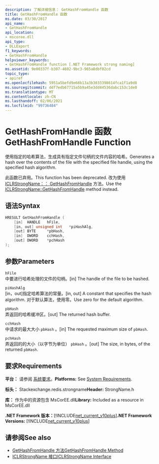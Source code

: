 ```yaml
---
description: 了解详细信息： GetHashFromHandle 函数
title: GetHashFromHandle 函数
ms.date: 03/30/2017
api_name:
- GetHashFromHandle
api_location:
- mscoree.dll
api_type:
- DLLExport
f1_keywords:
- GetHashFromHandle
helpviewer_keywords:
- GetHashFromHandle function [.NET Framework strong naming]
ms.assetid: 9e00337f-b307-4602-9bc3-965a8dbf02cd
topic_type:
- apiref
ms.openlocfilehash: 5951a5befd9e66b13a3b3033398614fca1f1a9d8
ms.sourcegitcommit: ddf7edb67715a5b9a45e3dd44536dabc153c1de0
ms.translationtype: MT
ms.contentlocale: zh-CN
ms.lasthandoff: 02/06/2021
ms.locfileid: "99736484"
---
```

# <a name="gethashfromhandle-function"></a><span data-ttu-id="aed06-103">GetHashFromHandle 函数</span><span class="sxs-lookup"><span data-stu-id="aed06-103">GetHashFromHandle Function</span></span>

<span data-ttu-id="aed06-104">使用指定的哈希算法，生成具有指定文件句柄的文件内容的哈希。</span><span class="sxs-lookup"><span data-stu-id="aed06-104">Generates a hash over the contents of the file with the specified file handle, using the specified hash algorithm.</span></span>  
  
 <span data-ttu-id="aed06-105">此函数已弃用。</span><span class="sxs-lookup"><span data-stu-id="aed06-105">This function has been deprecated.</span></span> <span data-ttu-id="aed06-106">改为使用 [ICLRStrongName：： GetHashFromHandle](../hosting/iclrstrongname-gethashfromhandle-method.md) 方法。</span><span class="sxs-lookup"><span data-stu-id="aed06-106">Use the [ICLRStrongName::GetHashFromHandle](../hosting/iclrstrongname-gethashfromhandle-method.md) method instead.</span></span>  
  
## <a name="syntax"></a><span data-ttu-id="aed06-107">语法</span><span class="sxs-lookup"><span data-stu-id="aed06-107">Syntax</span></span>  
  
```cpp  
HRESULT GetHashFromHandle (  
    [in]  HANDLE   hFile,  
    [in, out] unsigned int   *piHashAlg,  
    [out] BYTE     *pbHash,  
    [in]  DWORD    cchHash,  
    [out] DWORD    *pchHash  
);  
```  
  
## <a name="parameters"></a><span data-ttu-id="aed06-108">参数</span><span class="sxs-lookup"><span data-stu-id="aed06-108">Parameters</span></span>  

 `hFile`  
 <span data-ttu-id="aed06-109">中要进行哈希处理的文件的句柄。</span><span class="sxs-lookup"><span data-stu-id="aed06-109">[in] The handle of the file to be hashed.</span></span>  
  
 `piHashAlg`  
 <span data-ttu-id="aed06-110">[in，out]指定哈希算法的常量。</span><span class="sxs-lookup"><span data-stu-id="aed06-110">[in, out] A constant that specifies the hash algorithm.</span></span> <span data-ttu-id="aed06-111">对于默认算法，使用零。</span><span class="sxs-lookup"><span data-stu-id="aed06-111">Use zero for the default algorithm.</span></span>  
  
 `pbHash`  
 <span data-ttu-id="aed06-112">弄返回的哈希缓冲区。</span><span class="sxs-lookup"><span data-stu-id="aed06-112">[out] The returned hash buffer.</span></span>  
  
 `cchHash`  
 <span data-ttu-id="aed06-113">中请求的最大大小 `pbHash` 。</span><span class="sxs-lookup"><span data-stu-id="aed06-113">[in] The requested maximum size of `pbHash`.</span></span>  
  
 `pchHash`  
 <span data-ttu-id="aed06-114">弄返回的的大小（以字节为单位） `pbHash` 。</span><span class="sxs-lookup"><span data-stu-id="aed06-114">[out] The size, in bytes, of the returned `pbHash`.</span></span>  
  
## <a name="requirements"></a><span data-ttu-id="aed06-115">要求</span><span class="sxs-lookup"><span data-stu-id="aed06-115">Requirements</span></span>  

 <span data-ttu-id="aed06-116">**平台：** 请参阅 [系统要求](../../get-started/system-requirements.md)。</span><span class="sxs-lookup"><span data-stu-id="aed06-116">**Platforms:** See [System Requirements](../../get-started/system-requirements.md).</span></span>  
  
 <span data-ttu-id="aed06-117">**标头：** Stackexchange.redis.strongname</span><span class="sxs-lookup"><span data-stu-id="aed06-117">**Header:** StrongName.h</span></span>  
  
 <span data-ttu-id="aed06-118">**库：** 作为中的资源包含 MsCorEE.dll</span><span class="sxs-lookup"><span data-stu-id="aed06-118">**Library:** Included as a resource in MsCorEE.dll</span></span>  
  
 <span data-ttu-id="aed06-119">**.NET Framework 版本：**[!INCLUDE[net_current_v10plus](../../../../includes/net-current-v10plus-md.md)]</span><span class="sxs-lookup"><span data-stu-id="aed06-119">**.NET Framework Versions:** [!INCLUDE[net_current_v10plus](../../../../includes/net-current-v10plus-md.md)]</span></span>  
  
## <a name="see-also"></a><span data-ttu-id="aed06-120">请参阅</span><span class="sxs-lookup"><span data-stu-id="aed06-120">See also</span></span>

- [<span data-ttu-id="aed06-121">GetHashFromHandle 方法</span><span class="sxs-lookup"><span data-stu-id="aed06-121">GetHashFromHandle Method</span></span>](../hosting/iclrstrongname-gethashfromhandle-method.md)
- [<span data-ttu-id="aed06-122">ICLRStrongName 接口</span><span class="sxs-lookup"><span data-stu-id="aed06-122">ICLRStrongName Interface</span></span>](../hosting/iclrstrongname-interface.md)

